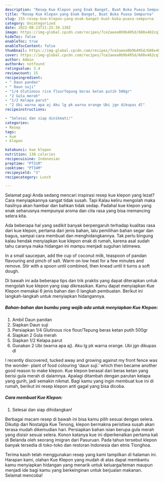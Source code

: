 ```yaml
---
description: "Resep Kue Klepon yang Enak Banget, Buat Buka Puasa Sempurna"
title: "Resep Kue Klepon yang Enak Banget, Buat Buka Puasa Sempurna"
slug: 155-resep-kue-klepon-yang-enak-banget-buat-buka-puasa-sempurna
category: Uncategorized
date: 2022-08-23T21:25:39.138Z
image: https://img-global.cpcdn.com/recipes/7ce2aeea0b9b495d/680x482cq70/kue-klepon-foto-resep-utama.jpg
hideToc: false
enableToc: true
enableTocContent: false
thumbnail: https://img-global.cpcdn.com/recipes/7ce2aeea0b9b495d/680x482cq70/kue-klepon-foto-resep-utama.jpg
cover: https://img-global.cpcdn.com/recipes/7ce2aeea0b9b495d/680x482cq70/kue-klepon-foto-resep-utama.jpg
author: Admin
authorAv: notfound
ratingvalue: 3.4
reviewcount: 15
recipeingredient:
- " Daun pandan"
- " Daun suji"
- "1/4 Glutinous rice flourTepung beras ketan putih 500gr"
- "2 Gula merah"
- "1/2 Kelapa parut"
- "2 Ubi warna apa aj Aku lg pk warna orange Ubi jgn dikupas dl"
recipeinstructions:

- "Selesai dan siap dinikmati!"
categories:
- Resep
tags:
- kue
- klepon

katakunci: kue klepon 
nutrition: 138 calories
recipecuisine: Indonesian
preptime: "PT31M"
cooktime: "PT34M"
recipeyield: "3"
recipecategory: Lunch

---
```



Selamat pagi Anda sedang mencari inspirasi resep kue klepon yang lezat? Cara menyiapkannya sangat tidak susah. Tapi Kalau keliru mengolah maka hasilnya akan hambar dan bahkan tidak sedap. Padahal kue klepon yang enak seharusnya mempunyai aroma dan cita rasa yang bisa memancing selera kita.


Ada beberapa hal yang sedikit banyak berpengaruh terhadap kualitas rasa dari kue klepon, pertama dari jenis bahan, lalu pemilihan bahan segar dan bagus, sampai cara membuat dan menghidangkannya. Tak perlu bingung kalau hendak menyiapkan kue klepon enak di rumah, karena asal sudah tahu caranya maka hidangan ini mampu menjadi suguhan istimewa.

In a small saucepan, add the cup of coconut milk, teaspoon of pandan flavouring and pinch of salt. Warm on low heat for a few minutes and remove. Stir with a spoon until combined, then knead until it turns a soft dough.


Di bawah ini ada beberapa tips dan trik praktis yang dapat diterapkan untuk mengolah kue klepon yang siap dikreasikan. Kamu dapat menyiapkan Kue Klepon memakai 6 jenis bahan dan 0 langkah pembuatan. Berikut ini langkah-langkah untuk menyiapkan hidangannya.

<!--inarticleads1-->

##### Bahan-bahan dan bumbu yang wajib ada untuk menyiapkan Kue Klepon:

1. Ambil  Daun pandan
1. Siapkan  Daun suji
1. Persiapkan 1/4 Glutinous rice flour/Tepung beras ketan putih 500gr
1. Siapkan 2 Gula merah
1. Siapkan 1/2 Kelapa parut
1. Gunakan 2 Ubi (warna apa aj). Aku lg pk warna orange. Ubi jgn dikupas dl


I recently discovered, tucked away and growing against my front fence was the wonder- plant of food colouring &#39;daun suji.&#39; which then became another good reason to make klepon. Kue klepon berasal dari beras ketan yang berisi gula merah di dalamnya. Apalagi ditambah dengan parutan kelapa yang gurih, jadi semakin nikmat. Bagi kamu yang ingin membuat kue ini di rumah, berikut ini resep klepon anti gagal yang bisa dicoba. 

<!--inarticleads2-->

##### Cara membuat Kue Klepon:


1. Selesai dan siap dihidangkan!

Berbagai macam resep di bawah ini bisa kamu pilih sesuai dengan selera. Dikutip dari Nostalgia Kue Tenong, klepon bermakna peristiwa susah akan terasa mudah dikemudian hari. Persiapkan bahan isian berupa gula merah yang disisir sesuai selera. Konon katanya kue ini diperkenalkan pertama kali di Belanda oleh seorang imigran dari Pasuruan. Pada tahun tersebut klepon banyak tersedia di toko-toko dan restoran Indonesia dan etnis Tionghoa. 

Terima kasih telah menggunakan resep yang kami tampilkan di halaman ini. Harapan kami, olahan Kue Klepon yang mudah di atas dapat membantu kamu menyiapkan hidangan yang menarik untuk keluarga/teman maupun menjadi ide bagi kamu yang berkeinginan untuk berjualan makanan. Selamat mencoba!
